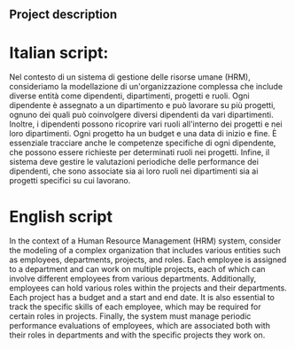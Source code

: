 ## Project description

# Italian script:
Nel contesto di un sistema di gestione delle risorse umane (HRM), consideriamo la modellazione di un'organizzazione complessa che include diverse entità come dipendenti, dipartimenti, progetti e ruoli. Ogni dipendente è assegnato a un dipartimento e può lavorare su più progetti, ognuno dei quali può coinvolgere diversi dipendenti da vari dipartimenti. Inoltre, i dipendenti possono ricoprire vari ruoli all'interno dei progetti e nei loro dipartimenti. Ogni progetto ha un budget e una data di inizio e fine. È essenziale tracciare anche le competenze specifiche di ogni dipendente, che possono essere richieste per determinati ruoli nei progetti. Infine, il sistema deve gestire le valutazioni periodiche delle performance dei dipendenti, che sono associate sia ai loro ruoli nei dipartimenti sia ai progetti specifici su cui lavorano.

# English script
In the context of a Human Resource Management (HRM) system, consider the modeling of a complex organization that includes various entities such as employees, departments, projects, and roles. Each employee is assigned to a department and can work on multiple projects, each of which can involve different employees from various departments. Additionally, employees can hold various roles within the projects and their departments. Each project has a budget and a start and end date. It is also essential to track the specific skills of each employee, which may be required for certain roles in projects. Finally, the system must manage periodic performance evaluations of employees, which are associated both with their roles in departments and with the specific projects they work on.
